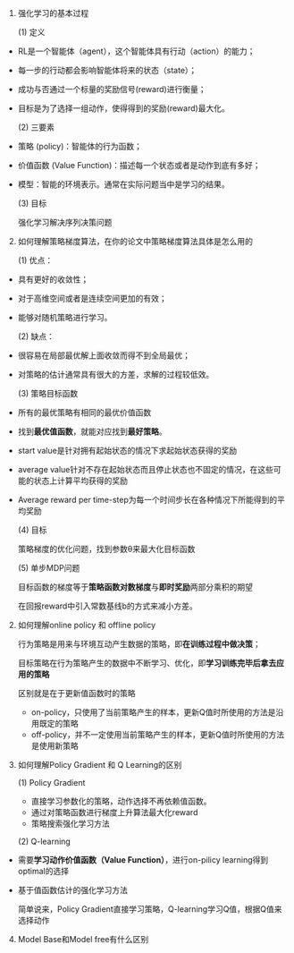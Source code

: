 1. 强化学习的基本过程

   (1) 定义

- RL是一个智能体（agent），这个智能体具有行动（action）的能力；

- 每一步的行动都会影响智能体将来的状态（state）；

- 成功与否通过一个标量的奖励信号(reward)进行衡量；

- 目标是为了选择一组动作，使得得到的奖励(reward)最大化。

  (2) 三要素

* 策略 (policy)：智能体的行为函数；

* 价值函数 (Value Function)：描述每一个状态或者是动作到底有多好；

* 模型：智能的环境表示。通常在实际问题当中是学习的结果。

  (3) 目标

  强化学习解决序列决策问题

  

2. 如何理解策略梯度算法，在你的论文中策略梯度算法具体是怎么用的

   (1) 优点：

- 具有更好的收敛性；

- 对于高维空间或者是连续空间更加的有效；     

- 能够对随机策略进行学习。

  (2) 缺点： 

- 很容易在局部最优解上面收敛而得不到全局最优；

- 对策略的估计通常具有很大的方差，求解的过程较低效。

  (3) 策略目标函数

* 所有的最优策略有相同的最优价值函数

* 找到**最优值函数**，就能对应找到**最好策略**。

 

- start  value是针对拥有起始状态的情况下求起始状态获得的奖励

- average  value针对不存在起始状态而且停止状态也不固定的情况，在这些可能的状态上计算平均获得的奖励

- Average reward per time-step为每一个时间步长在各种情况下所能得到的平均奖励

   (4) 目标

  策略梯度的优化问题，找到参数θ来最大化目标函数

  (5) 单步MDP问题

  目标函数的梯度等于**策略函数对数梯度**与**即时奖励**两部分乘积的期望

  在回报reward中引入常数基线b的方式来减小方差。

  

2. 如何理解online policy 和 offline policy

   行为策略是用来与环境互动产生数据的策略，即**在训练过程中做决策**；

   目标策略在行为策略产生的数据中不断学习、优化，即**学习训练完毕后拿去应用的策略**

   

   区别就是在于更新值函数时的策略

   * on-policy，只使用了当前策略产生的样本，更新Q值时所使用的方法是沿用既定的策略
   * off-policy，并不一定使用当前策略产生的样本，更新Q值时所使用的方法是使用新策略



3. 如何理解Policy Gradient 和 Q Learning的区别

   (1) Policy Gradient

   * 直接学习参数化的策略，动作选择不再依赖值函数。
   * 通过对策略函数进行梯度上升算法最大化reward
   * 策略搜索强化学习方法

   

   (2) Q-learning

* 需要**学习动作价值函数（Value Function）**，进行on-pilicy learning得到optimal的选择

* 基于值函数估计的强化学习方法

  简单说来，Policy Gradient直接学习策略，Q-learning学习Q值，根据Q值来选择动作

 

4. Model Base和Model free有什么区别